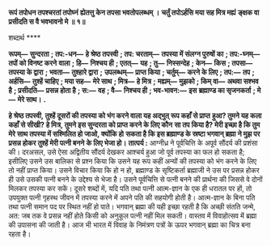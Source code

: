 **रूपं तपोधन तपश्चरतां तपोघ्नं** **ह्येतत्तु केन तपसा भवतोपलब्धम् ।** **चर्तुं तपोऽर्हसि मया सह मित्र मह्यं** **ङ्क्षक वा प्रसीदति स वै भवभावनो मे ॥ १॥** 

शब्दार्थ **** 

**रूपम्—** **सुन्दरता** **; तप:-धन—** **हे श्रेष्ठ तपस्वी** **; तप: चरताम्—** **तपस्या में संलग्न पुरुषों का** **; तप:-घ्नम्—** **तपों को विनष्ट करने** **वाला** **; हि—** **निश्चय ही** **; एतत्—** **यह** **; तु—** **निस्सन्देह** **; केन—** **किस** **; तपसा—** **तपस्या के द्वारा** **; भवता—** **तुश्हारे द्वारा** **;** **उपलब्धम्—** **प्राप्त किया** **; चर्तुम्—** **करने के लिए** **; तप:—** **तप** **; अर्हसि—** **तुश्हें चाहिए** **; मया सह—** **मेरे साथ** **; मित्र—** **हे मित्र** **;** **मह्यम्—** **मुझको** **; किम् वा—** **अथवा सश्भव है** **; प्रसीदति—** **प्रसन्न होता है** **; स:—** **वह** **; वै—** **निश्चय ही** **; भव-भावन:—** **इस** **ब्रह्माण्ड का सृजनकर्ता** **; मे—** **मेरे साथ।** **.** 

**हे श्रेष्ठ तपस्वी, तुश्हें दूसरों की तपस्या को भंग करने वाला यह अद्भुत् रूप कहाँ से प्राप्त** **हुआ? तुमने यह कला कहाँ से सीखी? हे मित्र, तुमने इस सुन्दरता को प्राप्त करने के लिए कौन** **सा तप किया है? मेरी इच्छा है कि तुम मेरे साथ तपस्या में सश्मिलित हो जाओ, क्योंकि हो** **सकता है कि इस ब्रह्माण्ड के स्रष्टा भगवान् ब्रह्मा ने मुझ पर प्रसन्न होकर तुश्हें मेरी पत्नी बनने** **के लिए भेजा हो।** **तात्पर्य :** आग्नीध्र ने पूर्वचित्ति के अपूर्व सौंदर्य की प्रशंसा की। दरअसल, उसे ऐसा अद्वितीय सौंदर्य देखकर आश्चर्य हुआ जो पूर्व तपस्या का फल हो सकता है; इसीलिए उसने उस बालिका से प्रश्न किया कि उसने यह रूप कहीं अन्यों की तपस्या को भंग करने के लिए तो नहीं प्राप्त किया। उसने विचार किया कि हो न हो, ब्रह्माण्ड के सृष्टिकर्ता ब्रह्माजी ने उस पर प्रसन्न होकर ही उसे उसकी पत्नी बनने के उद्देश्य से भेजा है। उसने पूर्वचित्ति से पत्नी बनने की प्रार्थना की जिससे वे दोनों मिलकर तपस्या कर सकें। दूसरे शब्दों में, यदि पति तथा पत्नी आत्म-ज्ञान के एक ही धरातल पर हों, तो उपयुक्त पत्नी गृहस्थ जीवन में तपस्या करने में अपने पति की सहयोगी होती है। आत्म-ज्ञान के बिना पति तथा पत्नी समान पद पर स्थित नहीं हो पाते। भगवान् ब्रह्मा की यही इच्छा रहती है कि अच्छी संतति जन्मे, अत: जब तक वे प्रसन्न नहीं होते किसी को अनुकूल पत्नी नहीं मिल सकती। वास्तव में विवाहोत्सव में ब्रह्मा की उपासना की जाती है। आज भी भारत में विवाह के निमंत्रण पत्रों के ऊपर भगवान् ब्रह्मा का चित्र बना रहता है।  
